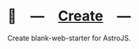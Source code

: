 # 📄 — [Create] —

Create blank-web-starter for AstroJS.

[Create]: HTTPS://npmjs.org/blank-web-starter

